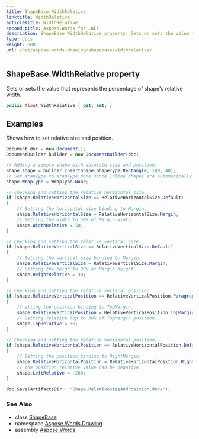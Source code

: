 ```yaml
---
title: ShapeBase.WidthRelative
linktitle: WidthRelative
articleTitle: WidthRelative
second_title: Aspose.Words for .NET
description: ShapeBase WidthRelative property. Gets or sets the value that represents the percentage of shapes relative width in C#.
type: docs
weight: 600
url: /net/aspose.words.drawing/shapebase/widthrelative/
---
```

## ShapeBase.WidthRelative property

Gets or sets the value that represents the percentage of shape's relative width.

```csharp
public float WidthRelative { get; set; }
```

## Examples

Shows how to set relative size and position.

```csharp
Document doc = new Document();
DocumentBuilder builder = new DocumentBuilder(doc);

// Adding a simple shape with absolute size and position.
Shape shape = builder.InsertShape(ShapeType.Rectangle, 100, 40);
// Set WrapType to WrapType.None since Inline shapes are automatically converted to absolute units.
shape.WrapType = WrapType.None;

// Checking and setting the relative horizontal size.
if (shape.RelativeHorizontalSize == RelativeHorizontalSize.Default)
{
    // Setting the horizontal size binding to Margin.
    shape.RelativeHorizontalSize = RelativeHorizontalSize.Margin;
    // Setting the width to 50% of Margin width.
    shape.WidthRelative = 50;
}

// Checking and setting the relative vertical size.
if (shape.RelativeVerticalSize == RelativeVerticalSize.Default)
{
    // Setting the vertical size binding to Margin.
    shape.RelativeVerticalSize = RelativeVerticalSize.Margin;
    // Setting the heigh to 30% of Margin height.
    shape.HeightRelative = 30;
}

// Checking and setting the relative vertical position.
if (shape.RelativeVerticalPosition == RelativeVerticalPosition.Paragraph)
{
    // etting the position binding to TopMargin.
    shape.RelativeVerticalPosition = RelativeVerticalPosition.TopMargin;
    // Setting relative Top to 30% of TopMargin position.
    shape.TopRelative = 30;
}

// Checking and setting the relative horizontal position.
if (shape.RelativeHorizontalPosition == RelativeHorizontalPosition.Default)
{
    // Setting the position binding to RightMargin.
    shape.RelativeHorizontalPosition = RelativeHorizontalPosition.RightMargin;
    // The position relative value can be negative.
    shape.LeftRelative = -260;
}

doc.Save(ArtifactsDir + "Shape.RelativeSizeAndPosition.docx");
```

### See Also

* class [ShapeBase](../)
* namespace [Aspose.Words.Drawing](../../../aspose.words.drawing/)
* assembly [Aspose.Words](../../../)
